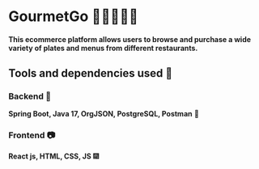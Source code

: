 # GourmetGo :hamburger::spaghetti::wine_glass::curry::icecream:
#### This ecommerce platform allows users to browse and purchase a wide variety of plates and menus from different restaurants.

## Tools and dependencies used :hammer:

### Backend :closed_lock_with_key:
**Spring Boot, Java 17, OrgJSON, PostgreSQL, Postman** :leaves:

### Frontend :camera:
**React js, HTML, CSS, JS** :fireworks:
